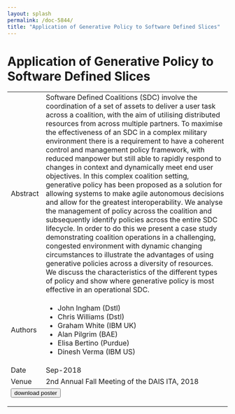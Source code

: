 ```yaml
---
layout: splash
permalink: /doc-5844/
title: "Application of Generative Policy to Software Defined Slices"
---
```


# Application of Generative Policy to Software Defined Slices

<table>
    <tbody>
    <tr>
        <td>Abstract</td>
        <td>Software Defined Coalitions (SDC) involve the coordination of a set of assets to deliver a user task across a coalition, with the aim of utilising distributed resources from across multiple partners. To maximise the effectiveness of an SDC in a complex military environment there is a requirement to have a coherent control and management policy framework, with reduced manpower but still able to rapidly respond to changes in context and dynamically meet end user objectives. In this complex coalition setting, generative policy has been proposed as a solution for allowing systems to make agile autonomous decisions and allow for the greatest interoperability. We analyse the management of policy across the coalition and subsequently identify policies across the entire SDC lifecycle. In order to do this we present a case study demonstrating coalition operations in a challenging, congested environment with dynamic changing circumstances to illustrate the advantages of using generative policies across a diversity of resources. We discuss the characteristics of the different types of policy and show where generative policy is most effective in an operational SDC.</td>
    </tr>
    <tr>
        <td>Authors</td>
        <td>
            <ul>
                <li>John Ingham (Dstl)</li>
                <li>Chris Williams (Dstl)</li>
                <li>Graham White (IBM UK)</li>
                <li>Alan Pilgrim (BAE)</li>
                <li>Elisa Bertino (Purdue)</li>
                <li>Dinesh Verma (IBM US)</li>
            </ul>
        </td>
    </tr>
    <tr>
        <td>Date</td>
        <td>Sep-2018</td>
    </tr>
    <tr>
        <td>Venue</td>
        <td>2nd Annual Fall Meeting of the DAIS ITA, 2018</td>
    </tr>
        <tr>
            <td colspan="2">
                <form method="get" action="https://ibm.box.com/v/doc-5844-poster">
                    <button type="submit">download poster</button>
                </form>
            </td>
        </tr>
    </tbody>
</table>
